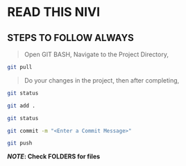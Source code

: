 # READ THIS NIVI

## STEPS TO FOLLOW ALWAYS

> Open GIT BASH, Navigate to the Project Directory,

```bash
git pull
```

> Do your changes in the project, then after completing,

```bash
git status

git add .

git status

git commit -m "<Enter a Commit Message>"

git push
```

**_NOTE_: Check FOLDERS for files**

